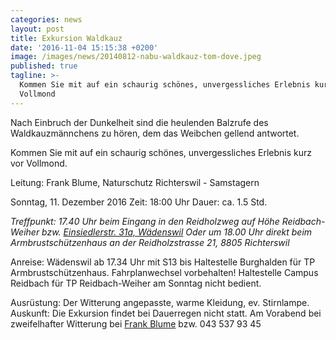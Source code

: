 ```yaml
---
categories: news
layout: post
title: Exkursion Waldkauz
date: '2016-11-04 15:15:38 +0200'
image: /images/news/20140812-nabu-waldkauz-tom-dove.jpeg
published: true
tagline: >-
  Kommen Sie mit auf ein schaurig schönes, unvergessliches Erlebnis kurz vor
  Vollmond
---
```


Nach Einbruch der Dunkelheit sind die heulenden Balzrufe des Waldkauzmännchens zu hören, dem das Weibchen gellend antwortet.

Kommen Sie mit auf ein schaurig schönes, unvergessliches Erlebnis kurz vor Vollmond.

Leitung: Frank Blume, Naturschutz Richterswil - Samstagern

Sonntag, 11. Dezember 2016
Zeit: 18:00 Uhr
Dauer: ca. 1.5 Std.

_Treffpunkt: 17.40 Uhr beim Eingang in den Reidholzweg auf Höhe Reidbach-Weiher bzw. [Einsiedlerstr. 31a, Wädenswil](http://map.search.ch/richterswil/reidholzstr.21?poi=-&b=high)
Oder um 18.00 Uhr direkt beim Armbrustschützenhaus an der Reidholzstrasse 21, 8805 Richterswil_

Anreise: Wädenswil ab 17.34 Uhr mit S13 bis Haltestelle Burghalden für TP Armbrustschützenhaus. Fahrplanwechsel vorbehalten!
Haltestelle Campus Reidbach für TP Reidbach-Weiher am Sonntag nicht bedient.

Ausrüstung: Der Witterung angepasste, warme Kleidung, ev. Stirnlampe.
Auskunft: Die Exkursion findet bei Dauerregen nicht statt. Am Vorabend bei zweifelhafter Witterung bei [Frank Blume](mailto:frank.blume@hispeed.ch) bzw. 043 537 93 45
